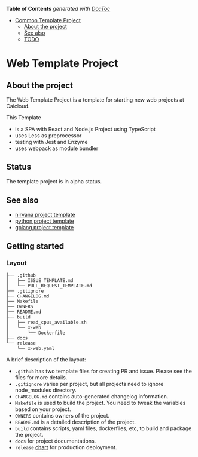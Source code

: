 <!-- START doctoc generated TOC please keep comment here to allow auto update -->
<!-- DON'T EDIT THIS SECTION, INSTEAD RE-RUN doctoc TO UPDATE -->

**Table of Contents** _generated with [DocToc](https://github.com/thlorenz/doctoc)_

- [Common Template Project](#common-template-project)
  - [About the project](#about-the-project)
  - [See also](#see-also)
  - [TODO](#todo)

<!-- END doctoc generated TOC please keep comment here to allow auto update -->

# Web Template Project

## About the project

The Web Template Project is a template for starting new web projects at Caicloud.

This Template

- is a SPA with React and Node.js Project using TypeScript
- uses Less as preprocessor
- testing with Jest and Enzyme
- uses webpack as module bundler

## Status

The template project is in alpha status.

## See also

- [nirvana project template](https://github.com/caicloud/nirvana-template-project)
- [python project template](https://github.com/caicloud/python-template-project)
- [golang project template](https://github.com/caicloud/golang-template-project)

## Getting started

### Layout

```
├── .github
│   ├── ISSUE_TEMPLATE.md
│   └── PULL_REQUEST_TEMPLATE.md
├── .gitignore
├── CHANGELOG.md
├── Makefile
├── OWNERS
├── README.md
├── build
│   ├── read_cpus_available.sh
│   └── x-web
│       └── Dockerfile
├── docs
└── release
    └── x-web.yaml
```

A brief description of the layout:

- `.github` has two template files for creating PR and issue. Please see the files for more details.
- `.gitignore` varies per project, but all projects need to ignore node_modules directory.
- `CHANGELOG.md` contains auto-generated changelog information.
- `Makefile` is used to build the project. You need to tweak the variables based on your project.
- `OWNERS` contains owners of the project.
- `README.md` is a detailed description of the project.
- `build` contains scripts, yaml files, dockerfiles, etc, to build and package the project.
- `docs` for project documentations.
- `release` [chart](https://github.com/caicloud/charts) for production deployment.
